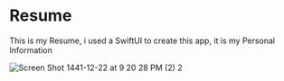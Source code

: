 # Resume


This is my Resume, i used a SwiftUI to create this app, it is my Personal Information


![Screen Shot 1441-12-22 at 9 20 28 PM (2) 2](https://user-images.githubusercontent.com/51037193/99986996-f60dc380-2dc0-11eb-9d7f-05969fa0b45e.png)
